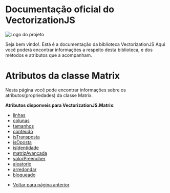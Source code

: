 # Documentação oficial do VectorizationJS
![Logo do projeto](https://github.com/WilliamJardim/VectorizationJS/blob/main/imagens/logo512x512.png)

Seja bem vindo!. Está é a documentação da biblioteca VectorizationJS
Aqui você poderá encontrar informações a respeito desta biblioteca, e dos métodos e atributos que a acompanham.

# Atributos da classe Matrix
Nesta página você pode encontrar informações sobre os atributos(propriedades) da classe Matrix.

**Atributos disponveis para VectorizationJS.Matrix**:
 - [linhas](linhas.md)
 - [colunas](colunas.md)
 - [tamanhos](tamanhos.md)
 - [conteudo](conteudo.md)
 - [isTransposta](isTransposta.md)
 - [isOposta](isOposta.md)
 - [isIdentidade](isIdentidade.md)
 - [matrizAvancada](matrizAvancada.md)
 - [valorPreencher](valorPreencher.md)
 - [aleatorio](aleatorio.md)
 - [arredondar](arredondar.md)
 - [bloqueado](bloqueado.md)

* [Voltar para página anterior](../page.md)